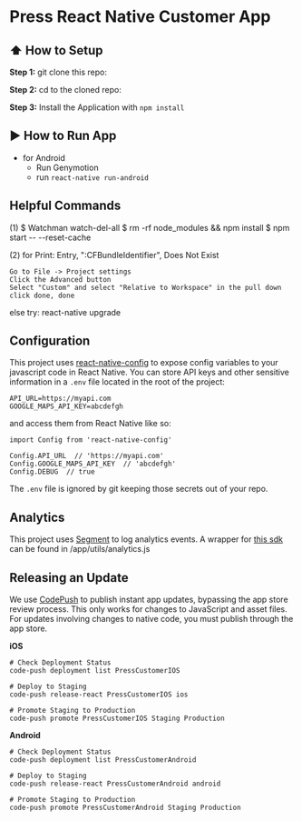 #  Press React Native Customer App

## :arrow_up: How to Setup

**Step 1:** git clone this repo:

**Step 2:** cd to the cloned repo:

**Step 3:** Install the Application with `npm install`


## :arrow_forward: How to Run App

  * for Android
    * Run Genymotion
    * run `react-native run-android`

## Helpful Commands

(1) $ Watchman watch-del-all
    $ rm -rf node_modules && npm install
    $ npm start -- --reset-cache

(2) 
	for Print: Entry, ":CFBundleIdentifier", Does Not Exist

	Go to File -> Project settings
	Click the Advanced button
	Select "Custom" and select "Relative to Workspace" in the pull down
	click done, done

  else try: react-native upgrade

 
## Configuration

This project uses [react-native-config](https://github.com/luggit/react-native-config) to expose config variables to your javascript code in React Native. You can store API keys
and other sensitive information in a `.env` file located in the root of the project:

```
API_URL=https://myapi.com
GOOGLE_MAPS_API_KEY=abcdefgh
```

and access them from React Native like so:

```
import Config from 'react-native-config'

Config.API_URL  // 'https://myapi.com'
Config.GOOGLE_MAPS_API_KEY  // 'abcdefgh'
Config.DEBUG  // true
```

The `.env` file is ignored by git keeping those secrets out of your repo.

## Analytics

This project uses [Segment](https://segment.com/) to log analytics events. A wrapper for [this sdk](https://github.com/presshq/react-native-analytics) can be found in /app/utils/analytics.js

## Releasing an Update

We use [CodePush](https://microsoft.github.io/code-push/index.html) to publish instant app updates, bypassing the app store review process. This only works for changes to JavaScript and asset files. For updates involving changes to native code, you must publish through the app store.

**iOS**

```
# Check Deployment Status
code-push deployment list PressCustomerIOS

# Deploy to Staging
code-push release-react PressCustomerIOS ios

# Promote Staging to Production
code-push promote PressCustomerIOS Staging Production
```

**Android**

```
# Check Deployment Status
code-push deployment list PressCustomerAndroid

# Deploy to Staging
code-push release-react PressCustomerAndroid android

# Promote Staging to Production
code-push promote PressCustomerAndroid Staging Production
```
